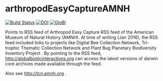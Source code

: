 # arthropodEasyCaptureAMNH
[![Build Status](https://travis-ci.org/globalbioticinteractions/arthropodEasyCaptureAMNH.svg)](https://travis-ci.org/globalbioticinteractions/arthropodEasyCaptureAMNH) [![DOI](https://zenodo.org/badge/49590544.svg)](https://zenodo.org/badge/latestdoi/49590544) [![GloBI](http://api.globalbioticinteractions.org/interaction.svg?accordingTo=globi:globalbioticinteractions/arthropodEasyCaptureAMNH)](http://globalbioticinteractions.org/?accordingTo=globi:globalbioticinteractions/arthropodEasyCaptureAMNH)

Points to RSS feed of Arthropod Easy Capture RSS feed of the American Museum of Natural History (AMNH). At time of writing (Jan 2016), the RSS feed included links to projects like Digital Bee Collection Network, Tri-trophic Thematic Collection Network and Plant Bug Planetary Biodiversity Inventory Project . By pointing to the RSS feed, http://globalbioticinteractions.org can access the latest versions of darwin core archives made available through the feed.

Also see http://tcn.amnh.org . 
